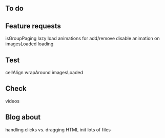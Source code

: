 ## To do

## Feature requests

isGroupPaging
lazy load
animations for add/remove
disable animation on imagesLoaded loading

## Test

cellAlign
wrapAround
imagesLoaded

## Check

videos

## Blog about

handling clicks vs. dragging
HTML init
lots of files
